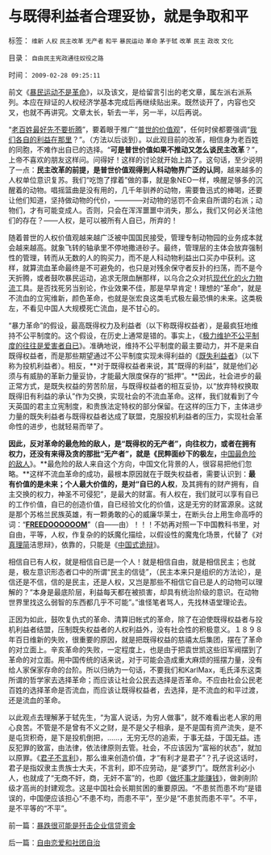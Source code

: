 # 与既得利益者合理妥协，就是争取和平

标签： `维新` `人权` `民主改革` `无产者` `和平` `暴民运动` `革命` `茅于轼` `改革` `民主` `政改` `文化` 

目录： `自由民主宪政通往奴役之路`

时间： `2009-02-28 09:25:11`

前文《[暴民运动不是革命](#SinaEditor_Temp_FontName)》，以及该文，是给留言引出的老文章，属左派右派系列。本应在辩证的人权经济学基本完成后再继续贴出来。既然谈开了，内容也交叉，也就不再讲究。文章太长，斩去一半，另一半，以后再说。

“[老百姓最好先不要折腾](../../../2009/2/9/人权经济学之“黄宗羲定律”.md)”，要着眼于推广“[普世的价值观](../../../2009/2/10/理直气壮做好人，快快乐乐赚大钱.md)”，任何时侯都要强调“[我们各自的利益在那里](../../../2009/2/9/黄宗羲定律“老百姓尽量别折腾”.md)？”。（方法以后谈到）。以此观目前的改革，相信身为老百姓的同胞，不难作出自已的选择。“**可是普世价值如果不推动又怎么谈民主改革**？”，上帝不喜欢的朋友这样问。问得好！这样的讨论就开始上路了。这句话，至少说明了一点：**民主改革的前提，是普世价值观得到人科动物界广泛的认同**，越来越多的人权单位意识复苏。我们“吃饱了撑着”做的事，就是象NEO一样，唤醒足够多的沉醒着的动物。唱摇篮曲是没有用的，几千年驯养的动物，需要鲁迅式的棒喝，还要让他们知道，坚持做动物的代价，————对动物的惩罚不会来自所谓的右派；动物们，才有可能变成人。否则，只会在浑浑噩噩中消失，那么，我们又何必关注他们的存在？——人权，是可以被所有人自已，所弃的！

随着普世的人权价值观越来越广泛被中国国民接受，管理专制动物园的业务成本就会越来越高。就象飞转的轴承里不停地撒进砂子。最终，管理层的主体会放弃强制性的管理，转而从无数的人的购买力，而不是人科动物利益出口买办中获利。这样，就算流血革命最终是不可避免的，也只是对残余保守者反扑的扫荡，而不是今天折腾，或者鼓吹暴民运动，追求无限血酬那样，以乌合之众对抗[现代化的火力物流](../../../2009/1/28/战争是实施火力物流的准确投放的快递专业.md)工具。是否找死另当别论，作业效果不佳，那是早早肯定！理想的“革命”，就是不流血的立宪维新，颜色革命，也就是张宏良这类毛式极左最恐惧的未来。这类极左，不看见中国人大规模死亡流血，是不甘心的。

“暴力革命”的假设，最高既得权力及利益者（以下称既得权益者），是最疯狂地维持不公平制度的。这个假设，在历史上通常是错的。事实上，《[极力维护不公平制度的往往是爱害者自已](../../../2008/10/16/极力维护不公平制度的是受害者自已.md)》。准确地说，维持不公平制度的最主要动力，并不是来自既得权益者，而是那些期望通过不公平制度实现未得利益的《[既失利益者](../../../2009/1/30/教育产业化，考公务员，大学生失业.md)》（以下称为投机利益者）。相反，**对于既得权益者来说，其“既得的利益”，就是他们必须与有威胁的革新力量妥协，才能最大限度保存的“抵押”。**因此，社会进步的最正常方式，是既失权益的劳苦阶层，与既得权益者的相互妥协，以“放弃特权换取既得旧有利益的承认”作为交换，实现社会的不流血革命。这样，我们就看到了今天英国的君主立宪制度，和贵族法定特权的部分保留。在这样的压力下，主体进步力量的既失利益者与既得权益者达成了联盟，克服投机利益者的压力，实现社会革命性的进步，也就轻易而举了。

**因此，反对革命的最危险的敌人，是“既得权的无产者”，向往权力，或者在拥有权力，还没有来得及贪的那批“无产者”，就是《民粹面纱下的极左，**[中国最危险的敌人](http://blog.sina.com.cn/s/blog_5563a64d0100aqn9.html)》。**最危险的敌人来自这个方向，中国文化背景的人，很容易把他们忽略。**这样不流血革命的成功，最根本原因就在于既失权益者，需要认识到：**最有价值的是未来；个人最大价值的，是对“自已的人权**，及其拥有的财产拥有，自主交换的权力，神圣不可侵犯”，是最大的财富。有人权在，我们就可以享有自已的工作价值，自已的创造价值，自已经验文化的价值，这是无穷的财富源泉。这就是那个苏格兰民族英雄，有一颗勇敢的心的威廉华莱士，在断头台上用生命高呼的词：“[**FREEDOOOOOOM**](#SinaEditor_Temp_FontName)”（自——由）！！！不妨再对照一下中国教科书里，对自由，平等，人权，作复杂的的妖魔化描绘，以假设性的魔鬼化场景，代替了《对[真理简](../../../2009/1/24/经济很简单，政治很简单，科学很简单，真理很简单.md)洁思辩》，依靠的，只能是《[中国式诡辩](../../../2008/8/31/“大学无书”，远离中国式诡辩！.md)》。

相信自已有人权，就是相信自已是一个人！就是相信自由，就是相信民主；也就是，极左意识形态者口中的所谓“民主的信徒”，（民主本来只是组织的方法论），是信还是不信，信的是民主，还是人权，又岂是那些不相信它自已是人的动物可以理解的？“本身是最底阶层，利益每天都在被损害，却具有统治阶级的意识。在动物世界里找这么弱智的东西都几乎不可能”。”谁怪笔者骂人，先找林语堂理论去。

正因为如此，鼓吹复仇式的革命、清算旧帐式的革命，除了在迫使既得权益者与投机利益者结盟，压制既失权益者的人权利益外，没有社会性的积极意义。１８９８年百日维新的失败，很重要的原因，就是把既得权益的慈禧太后集团，摆在了革命的对立面上。辛亥革命的失败，一定程度上，也是由于把袁世凯这些旧军阀摆到了革命的对立面。用中国传统的话来说，对于可能会造成重大麻烦的摇摆力量，没有给人家保家存命的台阶。所以归纳为一句话，不要我们和KarlMax，毛氏泽东这类所谓的哲学家去选择革命；而应该让社会公民去选择是否革命。不应由社会公民老百姓的选择革命是否流血，而应该让既得权益者，去选择，是不流血的和平过渡，还是流血的革命。

以此观点去理解茅于轼先生，“为富人说话，为穷人做事”，就不难看出老人家的用心良苦。不管是不是曾有不义之财，是不是父子相承，是不是国有资产流失，是不是屯货积奇，是下是投机倒把，……，无穷无尽的追索，于事无益，于国无益。违反犯罪的致富，由法律，依法律原则去管。社会，不应该因为“富裕的状态”，就加以原罪。《[君子不言利](../../../2007/10/1/从《盐铁论》谈起中国人的私有财产原罪感.md)》，那么谁来创造价值，才“有利才是君子”？孔子说这话时，君子是指奴隶主贵族士大夫，不言利，即不应劳动，是“婆罗门”。既然言利必小人，也就成了“无商不奸，商，无奸不富”的，也即《[做坏事才能赚钱](../../../2007/9/30/中国人的道德枷锁和个人财富原罪观.md)》，做剥削阶级才高尚的封建观念。[](../../../2009/2/6/人权经济学.md)这是中国社会长期贫困的重要原因。“不患贫而患不均”是错误的，中国便应该担心“不患不均，而患不平”，至少是“不患贫而患不平”。不平，是不平等的“不平”。



前一篇：[暴跌很可能是歼击企业信贷资金](../../../2009/2/27/暴跌很可能是歼击企业信贷资金.md)

后一篇：[自由恋爱和社团自治](../../../2009/2/28/自由恋爱和社团自治.md)